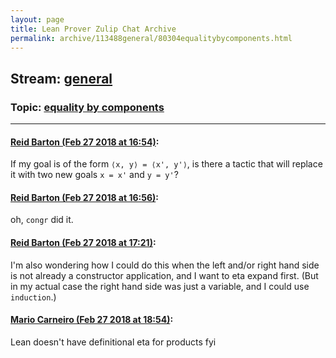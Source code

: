 ```yaml
---
layout: page
title: Lean Prover Zulip Chat Archive 
permalink: archive/113488general/80304equalitybycomponents.html
---
```


## Stream: [general](index.html)
### Topic: [equality by components](80304equalitybycomponents.html)

---

#### [Reid Barton (Feb 27 2018 at 16:54)](https://leanprover.zulipchat.com/#narrow/stream/113488-general/topic/equality%20by%20components/near/123047697):
If my goal is of the form `⟨x, y⟩ = ⟨x', y'⟩`, is there a tactic that will replace it with two new goals `x = x'` and `y = y'`?

#### [Reid Barton (Feb 27 2018 at 16:56)](https://leanprover.zulipchat.com/#narrow/stream/113488-general/topic/equality%20by%20components/near/123047767):
oh, `congr` did it.

#### [Reid Barton (Feb 27 2018 at 17:21)](https://leanprover.zulipchat.com/#narrow/stream/113488-general/topic/equality%20by%20components/near/123048566):
I'm also wondering how I could do this when the left and/or right hand side is not already a constructor application, and I want to eta expand first. (But in my actual case the right hand side was just a variable, and I could use `induction`.)

#### [Mario Carneiro (Feb 27 2018 at 18:54)](https://leanprover.zulipchat.com/#narrow/stream/113488-general/topic/equality%20by%20components/near/123051739):
Lean doesn't have definitional eta for products fyi

